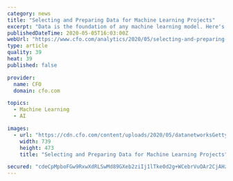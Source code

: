 ```yaml
---
category: news
title: "Selecting and Preparing Data for Machine Learning Projects"
excerpt: "Data is the foundation of any machine learning model. Here's how to deal with bias, cross-contamination, and non-numeric inputs."
publishedDateTime: 2020-05-05T16:03:00Z
webUrl: "https://www.cfo.com/analytics/2020/05/selecting-and-preparing-data-for-machine-learning-projects/"
type: article
quality: 39
heat: 39
published: false

provider:
  name: CFO
  domain: cfo.com

topics:
  - Machine Learning
  - AI

images:
  - url: "https://cdn.cfo.com/content/uploads/2020/05/datanetworksGettyImages-1140689777.jpg"
    width: 739
    height: 473
    title: "Selecting and Preparing Data for Machine Learning Projects"

secured: "cdeCpMpboFGw9RxwXdRLSwMd89GXeb2ziIj1lTke0d2g+WCebrVuOAr2CjAHzMwKdfed4n5nVOha3eEM92k4KKUjESHqI81itJr0mqM5bvX4YSjktu84Q0MGhttxte9euh3Xkr4xemZ+qxMbTiqeLHD+k70LrvA6tcnpwSQKVaapsxpxOGsmN0fNtGuNF0kaKPYJQDjCPII0udlKBSIdTgGZxxWgobAzjXNTnEfZ+JA/5YAfvBtaVBzG5FH8DcFR3tnWDrHrHPP9C8NwXh8rvORENdPT7vY5V4xIq3RiwjEhiiezbx+FOoJM0IMmqtlR;wAubq5mzLzHUe5KMVVXpXA=="
---
```


